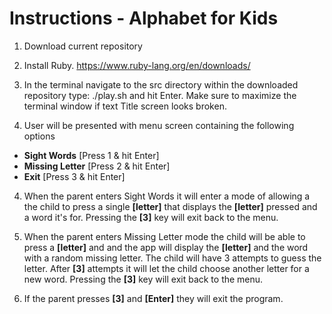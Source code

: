# Instructions - Alphabet for Kids

1. Download current repository
2. Install Ruby.
https://www.ruby-lang.org/en/downloads/

3. In the terminal navigate to the src directory within the downloaded repository type: ./play.sh and hit Enter. Make sure to maximize the terminal window if text  Title screen looks broken.

4. User will be presented with menu screen containing the  following options
- **Sight Words** [Press 1 & hit Enter]
- **Missing Letter** [Press 2 & hit Enter]
- **Exit** [Press 3 & hit Enter]



4. When the parent enters Sight Words it will enter a mode of allowing a the child to press a single **[letter]** that displays the **[letter]** pressed and a word it's for. Pressing the **[3]** key will exit back to the menu.

5. When the parent enters Missing Letter mode the child will be able to press a **[letter]** and and the app will display the **[letter]** and the word with a random missing letter. The child will have 3 attempts to guess the letter. After **[3]** attempts it will let the child choose another letter for a new word. Pressing the **[3]** key will exit back to the menu.

6. If the parent presses **[3]** and **[Enter]** they will exit the program.

